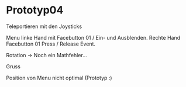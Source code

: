 # Prototyp04

Teleportieren mit den Joysticks

Menu linke Hand mit Facebutton 01 / Ein- und Ausblenden.
Rechte Hand Facebutton 01 Press / Release Event.

Rotation -> Noch ein Mathfehler...

Gruss

Position von Menu nicht optimal (Prototyp :)
